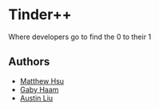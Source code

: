 # Tinder++
Where developers go to find the 0 to their 1


## Authors
* [Matthew Hsu](https://github.com/mahsu)
* [Gaby Haam](https://github.com/gabriellehaam)
* [Austin Liu](https://github.com/aliu139)
